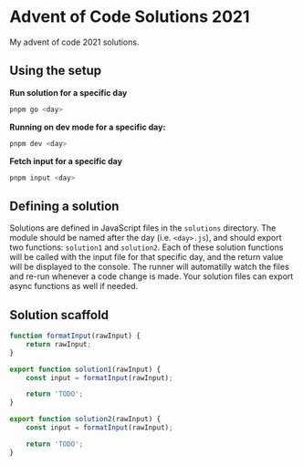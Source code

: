 # Advent of Code Solutions 2021

My advent of code 2021 solutions.

## Using the setup

**Run solution for a specific day**

```bash
pnpm go <day>
```

**Running on dev mode for a specific day:**

```bash
pnpm dev <day>
```

**Fetch input for a specific day**

```bash
pnpm input <day>
```

## Defining a solution

Solutions are defined in JavaScript files in the `solutions` directory. The module should be named after the day (i.e. `<day>.js`), and should export two functions: `solution1` and `solution2`. Each of these solution functions will be called with the input file for that specific day, and the return value will be displayed to the console. The runner will automatilly watch the files and re-run whenever a code change is made. Your solution files can export async functions as well if needed.

## Solution scaffold

```javascript
function formatInput(rawInput) {
	return rawInput;
}

export function solution1(rawInput) {
	const input = formatInput(rawInput);

	return 'TODO';
}

export function solution2(rawInput) {
	const input = formatInput(rawInput);

	return 'TODO';
}
```
